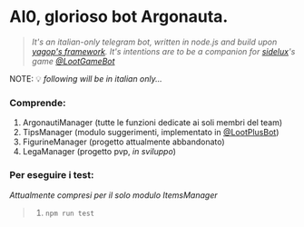 # Al0, glorioso bot Argonauta.
> _It's an italian-only telegram bot, written in node.js and build upon [yagop's framework](https://github.com/yagop/node-telegram-bot-api).
> It's intentions are to be a companion for [sidelux](https://github.com/sidelux)'s game [@LootGameBot](https://t.me/lootgamebot)_

NOTE: 💡 _following will be in italian only..._

### Comprende:
1. ArgonautiManager (tutte le funzioni dedicate ai soli membri del team)
1. TipsManager (modulo suggerimenti, implementato in [@LootPlusBot](https://t.me/lootplusbot))
1. FigurineManager (progetto attualmente abbandonato)
1. LegaManager (progetto pvp, _in sviluppo_)

### Per eseguire i test:
_Attualmente compresi per il solo modulo ItemsManager_

> 1. `npm run test`
